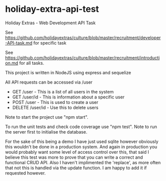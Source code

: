 # holiday-extra-api-test
Holiday Extras - Web Development API Task


See https://github.com/holidayextras/culture/blob/master/recruitment/developer-API-task.md for specific task

See https://github.com/holidayextras/culture/blob/master/recruitment/introduction.md for all tasks.

This project is written in NodeJS using express and sequelize

All API requests can be accessed via /user

* GET /user - This is a list of all users in the system
* GET /user/id - This is information about a specific user
* POST /user - This is used to create a user
* DELETE /user/id - Use this to delete users


Note to start the project use "npm start".

To run the unit tests and check code coverage use "npm test". Note to run the server first to initialise the database.


For the sake of this being a demo I have just used sqlite however obviously this wouldn't be done in a production system. And again in production you would probably want some level of access control over this, that said I believe this test was more to prove that you can write a correct and functional CRUD API. Also I haven't implimented the 'replace', as more often that not this is handled via the update function. I am happy to add it if requested however.
